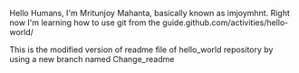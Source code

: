 Hello Humans,
  I'm Mritunjoy Mahanta, basically known as imjoymhnt. Right now I'm learning how to use git from the guide.github.com/activities/hello-world/


This is the modified version of readme file of hello_world repository by using a new branch named Change_readme
